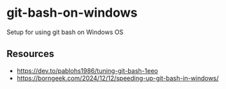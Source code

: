 # git-bash-on-windows

Setup for using git bash on Windows OS

## Resources

* https://dev.to/pablohs1986/tuning-git-bash-1eeo
* https://borngeek.com/2024/12/12/speeding-up-git-bash-in-windows/
